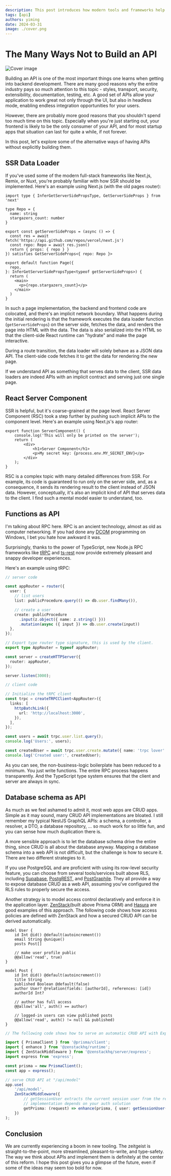 ```yaml
---
description: This post introduces how modern tools and frameworks help you derive web APIs without explicitly implementing them.
tags: [api]
authors: yiming
date: 2024-03-31
image: ./cover.png
---
```


# The Many Ways Not to Build an API

![Cover image](cover.png)

Building an API is one of the most important things one learns when getting into backend development. There are many good reasons why the entire industry pays so much attention to this topic - styles, transport, security, extensibility, documentation, testing, etc. A good set of APIs allow your application to work great not only through the UI, but also in headless mode, enabling endless integration opportunities for your users.

<!-- truncate -->

However, there are probably more good reasons that you shouldn't spend too much time on this topic. Especially when you're just starting out, your frontend is likely to be the only consumer of your API, and for most startup apps that situation can last for quite a while, if not forever.

In this post, let's explore some of the alternative ways of having APIs without explicitly building them.

## SSR Data Loader

If you've used some of the modern full-stack frameworks like Next.js, Remix, or Nuxt, you're probably familiar with how SSR should be implemented. Here's an example using Next.js (with the old pages router):

```tsx
import type { InferGetServerSidePropsType, GetServerSideProps } from 'next'
 
type Repo = {
  name: string
  stargazers_count: number
}

export const getServerSideProps = (async () => {
  const res = await fetch('https://api.github.com/repos/vercel/next.js')
  const repo: Repo = await res.json()
  return { props: { repo } }
}) satisfies GetServerSideProps<{ repo: Repo }>

export default function Page({
  repo,
}: InferGetServerSidePropsType<typeof getServerSideProps>) {
  return (
    <main>
      <p>{repo.stargazers_count}</p>
    </main>
  )
}
```

In such a page implementation, the backend and frontend code are colocated, and there's an implicit network boundary. What happens during the initial rendering is that the framework executes the data loader function (`getServerSideProps`) on the server side, fetches the data, and renders the page into HTML with the data. The data is also serialized into the HTML so that the client-side React runtime can "hydrate" and make the page interactive.

During a route transition, the data loader will solely behave as a JSON data API. The client-side code fetches it to get the data for rendering the new page.

If we understand API as something that serves data to the client, SSR data loaders are indeed APIs with an implicit contract and serving just one single page.

## React Server Component

SSR is helpful, but it's coarse-grained at the page level. React Server Component (RSC) took a step further by pushing such implicit APIs to the component level. Here's an example using Next.js's app router:

```tsx
export function ServerComponent() {
    console.log('This will only be printed on the server');
    return (
        <div>
            <h1>Server Component</h1>
            <p>My secret key: {process.env.MY_SECRET_ENV}</p>
        </div>
    );
}
```

RSC is a complex topic with many detailed differences from SSR. For example, its code is guaranteed to run only on the server side, and, as a consequence, it sends its rendering result to the client instead of JSON data. However, conceptually, it's also an implicit kind of API that serves data to the client. I find such a mental model easier to understand, too.

## Functions as API

I'm talking about RPC here. RPC is an ancient technology, almost as old as computer networking. If you had done any [DCOM](https://en.wikipedia.org/wiki/Distributed_Component_Object_Model) programming on Windows, I bet you hate how awkward it was. 

Surprisingly, thanks to the power of TypeScript, new Node.js RPC frameworks like [tRPC](https://trpc.io) and [ts-rest](https://ts-rest.com/) now provide extremely pleasant and snappy developer experiences. 

Here's an example using tRPC:

```ts
// server code

const appRouter = router({
  user: {
    // list users
    list: publicProcedure.query(() => db.user.findMany()),

    // create a user
    create: publicProcedure
      .input(z.object({ name: z.string() }))
      .mutation(async ({ input }) => db.user.create(input))
  },
});

// Export type router type signature, this is used by the client.
export type AppRouter = typeof appRouter;

const server = createHTTPServer({
  router: appRouter,
});

server.listen(3000);
```

```ts
// client code

// Initialize the tRPC client
const trpc = createTRPCClient<AppRouter>({
  links: [
    httpBatchLink({
      url: 'http://localhost:3000',
    }),
  ],
});

const users = await trpc.user.list.query();
console.log('Users:', users);

const createdUser = await trpc.user.create.mutate({ name: 'trpc lover' });
console.log('Created user:', createdUser);
```

As you can see, the non-business-logic boilerplate has been reduced to a minimum. You just write functions. The entire RPC process happens transparently. And the TypeScript type system ensures that the client and server are always in sync.

## Database schema as API

As much as we feel ashamed to admit it, most web apps are CRUD apps. Simple as it may sound, many CRUD API implementations are bloated. I still remember my typical NestJS GraphQL APIs: a schema, a controller, a resolver, a DTO, a database repository, ... so much work for so little fun, and you can sense how much duplication there is.

A more sensible approach is to let the database schema drive the entire thing, since CRUD is all about the database anyway. Mapping a database schema into a web API is not difficult, but the challenge is how to secure it. There are two different strategies to it.

If you use PostgreSQL and are proficient with using its row-level security feature, you can choose from several tools/services built above RLS, including [Supabase](https://supabase.com), [PostgREST](https://postgrest.org/), and [PostGraphile](https://www.graphile.org/postgraphile/). They all provide a way to expose database CRUD as a web API, assuming you've configured the RLS rules to properly secure the access.

Another strategy is to model access control declaratively and enforce it in the application layer. [ZenStack](https://zenstack.dev/)(built above Prisma ORM) and [Hasura](https://hasura.io/) are good examples of this approach. The following code shows how access policies are defined with ZenStack and how a secured CRUD API can be derived automatically.

```zmodel
model User {
    id Int @id() @default(autoincrement())
    email String @unique()
    posts Post[]

    // make user profile public
    @@allow('read', true)
}

model Post {
    id Int @id() @default(autoincrement())
    title String
    published Boolean @default(false)
    author User? @relation(fields: [authorId], references: [id])
    authorId Int?

    // author has full access
    @@allow('all', auth() == author)

    // logged-in users can view published posts
    @@allow('read', auth() != null && published)
}
```

```ts
// The following code shows how to serve an automatic CRUD API with Express.js

import { PrismaClient } from '@prisma/client';
import { enhance } from '@zenstackhq/runtime';
import { ZenStackMiddleware } from '@zenstackhq/server/express';
import express from 'express';

const prisma = new PrismaClient();
const app = express();

// serve CRUD API at "/api/model"
app.use(
    '/api/model',
    ZenStackMiddleware({
        // getSessionUser extracts the current session user from the request, its
        // implementation depends on your auth solution
        getPrisma: (request) => enhance(prisma, { user: getSessionUser(request) }),
    })
);
```


## Conclusion

We are currently experiencing a boom in new tooling. The zeitgeist is straight-to-the-point, more streamlined, pleasant-to-write, and type-safety. The way we think about APIs and implement them is definitely at the center of this reform. I hope this post gives you a glimpse of the future, even if some of the ideas may seem too bold for now.